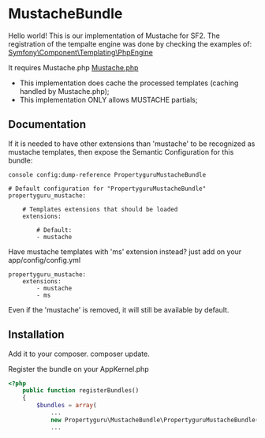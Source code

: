 MustacheBundle
=============

Hello world! This is our implementation of Mustache for SF2.
The registration of the tempalte engine was done by checking the examples of:
[Symfony\Component\Templating\PhpEngine](https://github.com/symfony/symfony/blob/master/src/Symfony/Component/Templating/PhpEngine.php)


It requires Mustache.php
[Mustache.php](https://github.com/bobthecow/mustache.php)

- This implementation does cache the processed templates (caching handled by Mustache.php);
- This implementation ONLY allows MUSTACHE partials;

Documentation
-------------

If it is needed to have other extensions than 'mustache' to be recognized as mustache templates,
then expose the Semantic Configuration for this bundle:

```
console config:dump-reference PropertyguruMustacheBundle

# Default configuration for "PropertyguruMustacheBundle"
propertyguru_mustache:

    # Templates extensions that should be loaded
    extensions:

        # Default:
        - mustache
```

Have mustache templates with 'ms' extension instead?
just add on your app/config/config.yml

```
propertyguru_mustache:
    extensions:
        - mustache
        - ms
```

Even if the 'mustache' is removed, it will still be available by default.


Installation
------------
Add it to your composer.
composer update.

Register the bundle on your AppKernel.php
```php
<?php
    public function registerBundles()
    {
        $bundles = array(
            ...
            new Propertyguru\MustacheBundle\PropertyguruMustacheBundle(),
            ...
```
